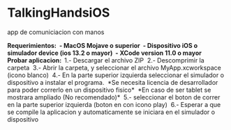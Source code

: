 # TalkingHandsiOS
app de comuniciacion con manos

<b>
Requerimientos:&nbsp;
  - MacOS Mojave o superior&nbsp;
  - Dispositivo iOS o simulador device (ios 13.2 o mayor)&nbsp;
  - XCode version 11.0 o mayor&nbsp;
</b>
&nbsp;
<b>
Probar aplicacion:&nbsp;
</b>
1.- Descargar el archivo ZIP&nbsp;
2.- Descomprimir la carpeta&nbsp;
3.- Abrir la carpeta, y seleccionar el archivo MyApp.xcworkspace (icono blanco)&nbsp;
4.- En la parte superior izquierda seleccionar el simulador o dispositivo a instalar el programa.&nbsp;
  *Se necesita licencia de desarrollador para poder correrlo en un dispositivo fisico*&nbsp;
  *En caso de ser tablet se mostrara ampliado (No recomendado)*&nbsp;
5.- seleccionar el boton de correr en la parte superior izquierda (boton en con icono play)&nbsp;
6.- Esperar a que se compile la aplicacion y automaticamente se iniciara en el simulador o dispositivo&nbsp;
